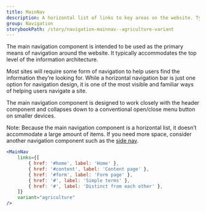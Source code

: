 ```yaml
---
title: MainNav
description: A horizontal list of links to key areas on the website. Typically placed in the header.
group: Navigation
storybookPath: /story/navigation-mainnav--agriculture-variant
---
```


The main navigation component is intended to be used as the primary means of navigation around the website. It typically accommodates the top level of the information architecture.

Most sites will require some form of navigation to help users find the information they’re looking for. While a horizontal navigation bar is just one option for navigation design, it is one of the most visible and familiar ways of helping users navigate a site.

The main navigation component is designed to work closely with the header component and collapses down to a conventional open/close menu button on smaller devices.

Note: Because the main navigation component is a horizontal list, it doesn’t accommodate a large amount of items. If you need more space, consider another navigation component such as the [side nav](/agds-next/packages/navigation/side-nav).

```jsx live
<MainNav
	links={[
		{ href: '#home', label: 'Home' },
		{ href: '#content', label: 'Content page' },
		{ href: '#form', label: 'Form page' },
		{ href: '#', label: 'Simple terms' },
		{ href: '#', label: 'Distinct from each other' },
	]}
	variant="agriculture"
/>
```

